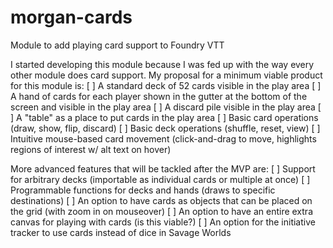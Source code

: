 # morgan-cards
Module to add playing card support to Foundry VTT

I started developing this module because I was fed up with the way every other module does card support. My proposal for a minimum viable product for this module is:
[ ] A standard deck of 52 cards visible in the play area
[ ] A hand of cards for each player shown in the gutter at the bottom of the screen and visible in the play area
[ ] A discard pile visible in the play area
[ ] A "table" as a place to put cards in the play area
[ ] Basic card operations (draw, show, flip, discard)
[ ] Basic deck operations (shuffle, reset, view)
[ ] Intuitive mouse-based card movement (click-and-drag to move, highlights regions of interest w/ alt text on hover)

More advanced features that will be tackled after the MVP are:
[ ] Support for arbitrary decks (importable as individual cards or multiple at once)
[ ] Programmable functions for decks and hands (draws to specific destinations)
[ ] An option to have cards as objects that can be placed on the grid (with zoom in on mouseover)
[ ] An option to have an entire extra canvas for playing with cards (is this viable?)
[ ] An option for the initiative tracker to use cards instead of dice in Savage Worlds
